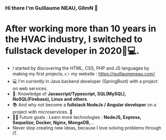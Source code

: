 ### Hi there I'm Guillaume NEAU, GllmN 👋

# After working more than 10 years in the HVAC industry, I switched to fullstack developer in 2020👨💻.
- I started by discovering the HTML, CSS, PHP and JS languages by making my first projects, 👉 my website : https://guillaumeneau.com/ 
- 💻 I'm currently in Java backend developer (SpringBoot) with a project on web services.
- 🧪: Knowledge of **Javascript/Typescript, SQL(MySQL), NoSQL(Firebase), Linux and others**.
- 📚 And why not become a **fullstack NodeJs / Angular developer** on a project with microservices. 👀
- 💪🏼 Future goals : Learn more technologies : **NodeJS, Express, Sequelize, Docker, Nginx, MongoDB**,... 
- Never stop creating new ideas, because I love solving problems through IT.
